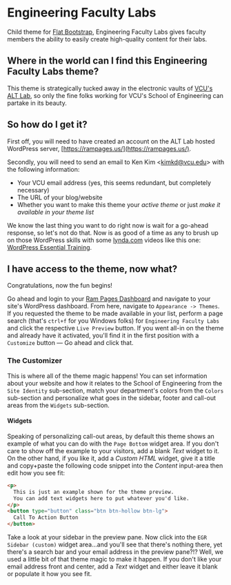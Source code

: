 # Engineering Faculty Labs

Child theme for [Flat Bootstrap](http://xtremelysocial.com/wordpress/flat/), Engineering Faculty Labs gives faculty members the ability to easily create high-quality content for their labs.

## Where in the world can I find this Engineering Faculty Labs theme?

This theme is strategically tucked away in the electronic vaults of [VCU's ALT Lab](http://altlab.vcu.edu/), so only the fine folks working for VCU's School of Engineering can partake in its beauty.

## So how do I get it?

First off, you will need to have created an account on the ALT Lab hosted WordPress server, [https://rampages.us/](https://rampages.us/).

Secondly, you will need to send an email to Ken Kim <[kimkd@vcu.edu](mailto:kimkd@vcu.edu)> with the following information:

* Your VCU email address (yes, this seems redundant, but completely necessary)
* The URL of your blog/website
* Whether you want to make this theme your *active theme* or just *make it available in your theme list* 

We know the last thing you want to do right now is wait for a go-ahead response, so let's not do that. Now is as good of a time as any to brush up on those WordPress skills with some [lynda.com](https://lynda.com) videos like this one: [WordPress Essential Training](https://www.lynda.com/WordPress-tutorials/WordPress-Essential-Training/372542-2.html).

## I have access to the theme, now what?

Congratulations, now the fun begins!

Go ahead and login to your [Ram Pages Dashboard](https://rampages.us/wp-admin/) and navigate to your site's WordPress dashboard. From here, navigate to `Appearance -> Themes`. If you requested the theme to be made available in your list, perform a page search (that's `ctrl+f` for you Windows folks) for `Engineering Faculty Labs` and click the respective `Live Preview` button. If you went all-in on the theme and already have it activated, you'll find it in the first position with a `Customize` button ― Go ahead and click that.

### The Customizer

This is where all of the theme magic happens! You can set information about your website and how it relates to the School of Engineering from the `Site Identity` sub-section, match your department's colors from the `Colors` sub-section and personalize what goes in the sidebar, footer and call-out areas from the `Widgets` sub-section.

#### Widgets

Speaking of personalizing call-out areas, by default this theme shows an example of what you can do with the `Page Bottom` widget area. If you don't care to show off the example to your visitors, add a blank *Text* widget to it. On the other hand, if you like it, add a *Custom HTML* widget, give it a title and copy+paste the following code snippet into the *Content* input-area then edit how you see fit:

```html
<p>
  This is just an example shown for the theme preview.
  You can add text widgets here to put whatever you'd like.
</p>
<button type="button" class="btn btn-hollow btn-lg">
  Call To Action Button
</button>
```

Take a look at your sidebar in the preview pane. Now click into the `EGR Sidebar (custom)` widget area...and you'll see that there's nothing there, yet there's a search bar and your email address in the preview pane?!? Well, we used a little bit of that theme magic to make it happen. If you don't like your email address front and center, add a *Text* widget and either leave it blank or populate it how you see fit.

